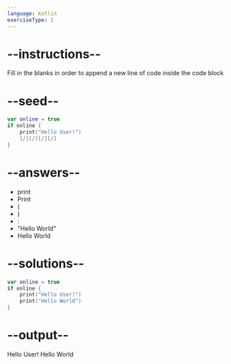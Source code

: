 ```yaml
---
language: kotlin
exerciseType: 2
---
```


# --instructions--

Fill in the blanks in order to append a new line of code inside the code block

# --seed--

```kotlin
var online = true
if online {
    print("Hello User!")
    [/][/][/][/]
}
```

# --answers--

- print
- Print
- (
- )
- :
- "Hello World"
- Hello World

# --solutions--

```kotlin
var online = true
if online {
    print("Hello User!")
    print("Hello World")
}
```

# --output--

Hello User!
Hello World
